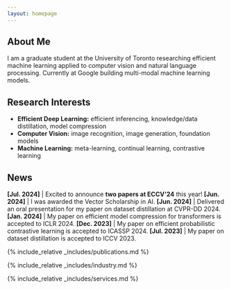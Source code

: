 ```yaml
---
layout: homepage
---
```


## About Me

I am a graduate student at the University of Toronto researching efficient machine learning applied to computer vision and natural language processing. Currently at Google building multi-modal machine learning models.

## Research Interests
- **Efficient Deep Learning:** efficient inferencing, knowledge/data distillation, model compression
- **Computer Vision:** image recognition, image generation, foundation models
- **Machine Learning:** meta-learning, continual learning, contrastive learning

## News
**[Jul. 2024]** | Excited to announce **two papers at ECCV'24** this year!
**[Jun. 2024]** | I was awarded the Vector Scholarship in AI.
**[Jun. 2024]** | Delivered an oral presentation for my paper on dataset distillation at CVPR-DD 2024.
**[Jan. 2024]** | My paper on efficient model compression for transformers is accepted to ICLR 2024.
**[Dec. 2023]** | My paper on efficient probabilistic contrastive learning is accepted to ICASSP 2024.
**[Jul. 2023]** | My paper on dataset distillation is accepted to ICCV 2023.

{% include_relative _includes/publications.md %}

{% include_relative _includes/industry.md %}

{% include_relative _includes/services.md %}
